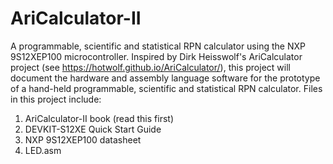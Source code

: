 # AriCalculator-II
A programmable, scientific and statistical RPN calculator using the NXP 9S12XEP100  microcontroller.
Inspired by Dirk Heisswolf's AriCalculator project (see https://hotwolf.github.io/AriCalculator/), this project will document the hardware and assembly language software for the prototype of a hand-held programmable, scientific and statistical RPN calculator.
Files in this project include:
1) AriCalculator-II book (read this first)
2) DEVKIT-S12XE Quick Start Guide
3) NXP 9S12XEP100 datasheet 
4) LED.asm 

